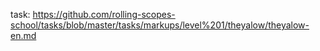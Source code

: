 task: https://github.com/rolling-scopes-school/tasks/blob/master/tasks/markups/level%201/theyalow/theyalow-en.md